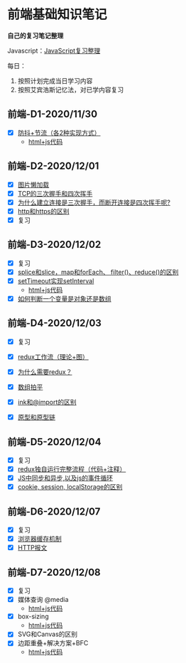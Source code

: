 # 前端基础知识笔记

**自己的复习笔记整理**

Javascript：[JavaScript复习整理](https://www.wolai.com/mary/sxD9sU5x4MBmP5EpaGFAph#kbymPXgCamKVgCksfJiQpN)

每日：
1. 按照计划完成当日学习内容
2. 按照艾宾浩斯记忆法，对已学内容复习

## 前端-D1-2020/11/30
   - [x] [防抖+节流（各2种实现方式）](https://www.wolai.com/mary/31tAtZhJXZU86nR5wueUWt#oE31y4MiDySb6Ebdeu9htH)
     - [html+js代码](2020-11-30/防抖节流.html)

## 前端-D2-2020/12/01
   - [x] [图片懒加载](https://www.wolai.com/mary/ejfAPog1qaAu7NDKpt45mx)
   - [x] [TCP的三次握手和四次挥手](https://www.wolai.com/mary/inf1zCaoMJdRCYoZQXhALC)
   - [x] [为什么建立连接是三次握手，而断开连接是四次挥手呢?](https://www.wolai.com/mary/vn4gmFeiivV3wob6vX8GVa)
   - [x] [http和https的区别](https://www.wolai.com/mary/kbymPXgCamKVgCksfJiQpN)
   - [x] 复习

## 前端-D3-2020/12/02
   - [x] 复习
   - [x] [splice和slice，map和forEach、 filter()、reduce()的区别](https://www.wolai.com/mary/4d3HuSKg2c4K3CHnDDWkYt)
   - [x] [setTimeout实现setInterval](https://www.wolai.com/mary/wvPwz4FhRqgaze9SRypxPY)
     - [html+js代码](2020-12-02/用setTImeout实现setInterval.html)
   - [x] [如何判断一个变量是对象还是数组](https://www.wolai.com/mary/rPktXJ2xocawfXnX1vqTeD)

## 前端-D4-2020/12/03
   - [x] 复习
   - [x] [redux工作流（理论+图）](https://www.wolai.com/mary/tFsQmZwzvzxHuvr1FcPpPY)
   - [x] [为什么需要redux？](https://www.wolai.com/mary/m7FQAtFtFpvpWnsgEpkqGy)
   - [x] [数组拍平](https://www.wolai.com/mary/xeDL9FvoMQHQoaj7eYGvga)
   - [x] [ink和@import的区别](https://www.wolai.com/mary/4BzVhqrtJSzWiMYRTZik1Y)
   - [x] [原型和原型链](https://www.wolai.com/mary/kNxiaTie7PHSBFG3MntuJz)


## 前端-D5-2020/12/04
   - [x] 复习
   - [x] [redux独自运行完整流程（代码+注释）](https://www.wolai.com/mary/mL7ZWpottr6ZJqwaeazPm7)
   - [x] [JS中同步和异步,以及js的事件循环](https://www.wolai.com/mary/eYhJjyyUyijoPm4xNbhi6B)
   - [x] [cookie, session, localStorage的区别](https://www.wolai.com/mary/9YQmgfdHUHDrhEvzv9jTUg)

## 前端-D6-2020/12/07
- [x] 复习
- [x] [浏览器缓存机制](https://www.wolai.com/mary/6kL4mn5WTKxy9xyTe6eWeD)
- [x] [HTTP报文](https://www.wolai.com/mary/ckVDvcNBSkbg4nF2ipfAZo)

## 前端-D7-2020/12/08
  - [x] 复习
  - [x] 媒体查询 @media
    - [html+js代码](2020-12-08/媒体查询.html)
  - [x] box-sizing
    -  [html+js代码](2020-12-08/盒模型.html)
  - [x] SVG和Canvas的区别
  - [x] 边距重叠+解决方案+BFC
    -  [html+js代码](2020-12-08/边距重叠.html) 